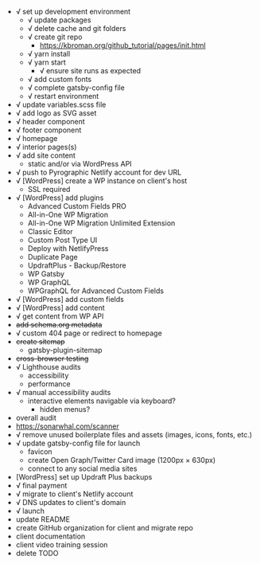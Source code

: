 - √ set up development environment
  - √ update packages
  - √ delete cache and git folders
  - √ create git repo
    - https://kbroman.org/github_tutorial/pages/init.html
  - √ yarn install
  - √ yarn start
    - √ ensure site runs as expected
  - √ add custom fonts
  - √ complete gatsby-config file
  - √ restart environment
- √ update variables.scss file
- √ add logo as SVG asset
- √ header component
- √ footer component
- √ homepage
- √ interior pages(s)
- √ add site content
  - static and/or via WordPress API
- √ push to Pyrographic Netlify account for dev URL
- √ [WordPress] create a WP instance on client's host
  - SSL required
- √ [WordPress] add plugins
  - Advanced Custom Fields PRO
  - All-in-One WP Migration
  - All-in-One WP Migration Unlimited Extension
  - Classic Editor
  - Custom Post Type UI
  - Deploy with NetlifyPress
  - Duplicate Page
  - UpdraftPlus - Backup/Restore
  - WP Gatsby
  - WP GraphQL
  - WPGraphQL for Advanced Custom Fields
- √ [WordPress] add custom fields
- √ [WordPress] add content
- √ get content from WP API
- ~~add schema.org metadata~~
- √ custom 404 page or redirect to homepage
- ~~create sitemap~~
  - gatsby-plugin-sitemap
- ~~cross-browser testing~~
- √ Lighthouse audits
  - accessibility
  - performance
- √ manual accessibility audits
  - interactive elements navigable via keyboard?
    - hidden menus?
- overall audit
- https://sonarwhal.com/scanner
- √ remove unused boilerplate files and assets (images, icons, fonts, etc.)
- √ update gatsby-config file for launch
  - favicon
  - create Open Graph/Twitter Card image (1200px × 630px)
  - connect to any social media sites
- [WordPress] set up Updraft Plus backups
- √ final payment
- √ migrate to client's Netlify account
- √ DNS updates to client's domain
- √ launch
- update README
- create GitHub organization for client and migrate repo
- client documentation
- client video training session
- delete TODO
